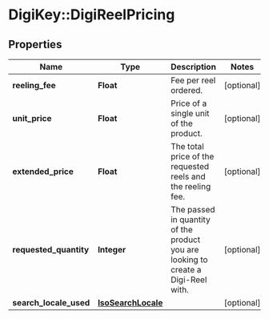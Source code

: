 # DigiKey::DigiReelPricing

## Properties
Name | Type | Description | Notes
------------ | ------------- | ------------- | -------------
**reeling_fee** | **Float** | Fee per reel ordered. | [optional] 
**unit_price** | **Float** | Price of a single unit of the product. | [optional] 
**extended_price** | **Float** | The total price of the requested reels and the reeling fee. | [optional] 
**requested_quantity** | **Integer** | The passed in quantity of the product you are looking to create a Digi-Reel with. | [optional] 
**search_locale_used** | [**IsoSearchLocale**](IsoSearchLocale.md) |  | [optional] 


